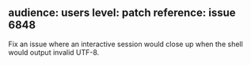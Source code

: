 audience: users
level: patch
reference: issue 6848
---

Fix an issue where an interactive session would close up when the shell would output invalid UTF-8.
